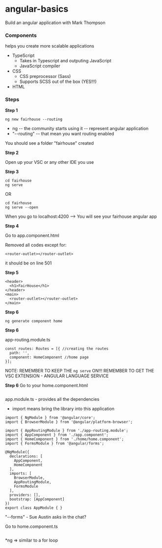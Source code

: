 # angular-basics
Build an angular application with Mark Thompson 

### Components
helps you create more scalable applications 

- TypeScript
    - Takes in Typescript and outputing JavaScript 
    - JavaScript compiler 
- CSS 
    - CSS preprocessor (Sass)
    - Supports SCSS out of the box (YES!!!)
- HTML 


### Steps

**Step 1**

```
ng new fairhouse --routing 
```
- ng -- the community starts using it -- represent angular application 
- "--routing" -- that mean you want routing enabled 

You should see a folder "fairhouse" created

**Step 2** 

Open up your VSC or any other IDE you use 

**Step 3**

```
cd fairhouse
ng serve
```
OR 

```
cd fairhouse
ng serve --open 
```

When you go to localhost:4200 --> You will see your fairhouse angular app


**Step 4** 

Go to app.component.html

Removed all codes except for:

```
<router-outlet></router-outlet>
```

it should be on line 501 

**Step 5** 

```
<header>
  <h1>FairHouse</h1>
</header>
<main>
  <router-outlet></router-outlet>
</main>

```

**Step 6** 

```
ng generate component home 
```

**Step 6** 

app-routing.module.ts

```
const routes: Routes = [{ //creating the routes 
  path: '', 
  component: HomeComponent //home page 
}];
```

NOTE: 
REMEMBER TO KEEP THE ```ng serve``` ON!!! 
REMEMBER TO GET THE VSC EXTENSION - ANGULAR LANGUAGE SERVICE 

**Step 6** 
Go to your home.component.html 

```
```

app.module.ts - provides all the dependencies 
- import means bring the library into this application 

```
import { NgModule } from '@angular/core';
import { BrowserModule } from '@angular/platform-browser';

import { AppRoutingModule } from './app-routing.module';
import { AppComponent } from './app.component';
import { HomeComponent } from './home/home.component';
import { FormsModule } from '@angular/forms';

@NgModule({
  declarations: [
    AppComponent,
    HomeComponent
  ],
  imports: [
    BrowserModule,
    AppRoutingModule, 
    FormsModule
  ],
  providers: [],
  bootstrap: [AppComponent]
})
export class AppModule { }

```


"--forms" - Sue Austin asks in the chat? 


Go to home.component.ts

```
```

*ng => similar to a for loop 